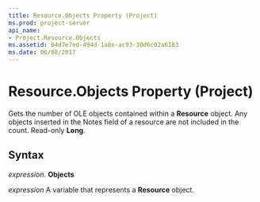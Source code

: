 ```yaml
---
title: Resource.Objects Property (Project)
ms.prod: project-server
api_name:
- Project.Resource.Objects
ms.assetid: b4d7e7ed-494d-1a8e-ac93-30d6c02a6183
ms.date: 06/08/2017
---
```



# Resource.Objects Property (Project)

Gets the number of OLE objects contained within a **Resource** object. Any objects inserted in the Notes field of a resource are not included in the count. Read-only **Long**.


## Syntax

 _expression_. **Objects**

 _expression_ A variable that represents a **Resource** object.


